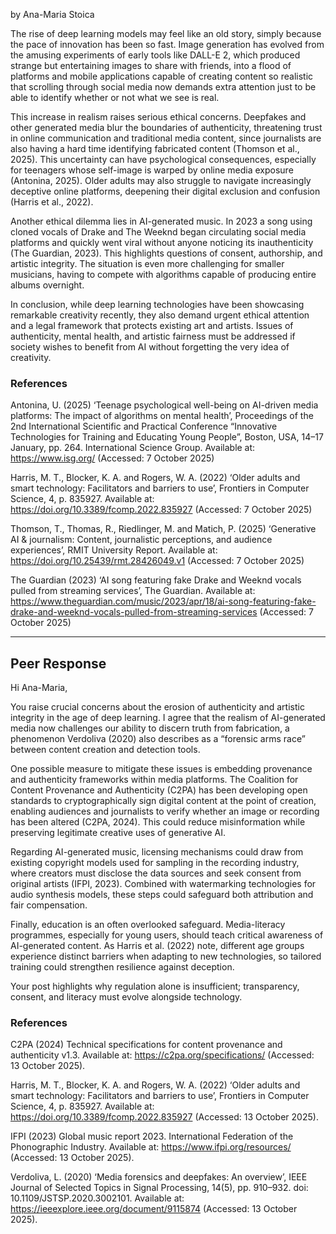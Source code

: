 by Ana-Maria Stoica

The rise of deep learning models may feel like an old story, simply because the pace of innovation has been so fast. Image generation has evolved from the amusing experiments of early tools like DALL-E 2, which produced strange but entertaining images to share with friends, into a flood of platforms and mobile applications capable of creating content so realistic that scrolling through social media now demands extra attention just to be able to identify whether or not what we see is real.

This increase in realism raises serious ethical concerns. Deepfakes and other generated media blur the boundaries of authenticity, threatening trust in online communication and traditional media content, since journalists are also having a hard time identifying fabricated content (Thomson et al., 2025). This uncertainty can have psychological consequences, especially for teenagers whose self-image is warped by online media exposure (Antonina, 2025). Older adults may also struggle to navigate increasingly deceptive online platforms, deepening their digital exclusion and confusion (Harris et al., 2022).

Another ethical dilemma lies in AI-generated music. In 2023 a song using cloned vocals of Drake and The Weeknd began circulating social media platforms and quickly went viral without anyone noticing its inauthenticity (The Guardian, 2023). This highlights questions of consent, authorship, and artistic integrity. The situation is even more challenging for smaller musicians, having to compete with algorithms capable of producing entire albums overnight.

In conclusion, while deep learning technologies have been showcasing remarkable creativity recently, they also demand urgent ethical attention and a legal framework that protects existing art and artists. Issues of authenticity, mental health, and artistic fairness must be addressed if society wishes to benefit from AI without forgetting the very idea of creativity.

### References

Antonina, U. (2025) ‘Teenage psychological well-being on AI-driven media platforms: The impact of algorithms on mental health’, Proceedings of the 2nd International Scientific and Practical Conference “Innovative Technologies for Training and Educating Young People”, Boston, USA, 14–17 January, pp. 264. International Science Group. Available at: https://www.isg.org/ (Accessed: 7 October 2025)

Harris, M. T., Blocker, K. A. and Rogers, W. A. (2022) ‘Older adults and smart technology: Facilitators and barriers to use’, Frontiers in Computer Science, 4, p. 835927. Available at: https://doi.org/10.3389/fcomp.2022.835927 (Accessed: 7 October 2025)

Thomson, T., Thomas, R., Riedlinger, M. and Matich, P. (2025) ‘Generative AI & journalism: Content, journalistic perceptions, and audience experiences’, RMIT University Report. Available at: https://doi.org/10.25439/rmt.28426049.v1 (Accessed: 7 October 2025)

The Guardian (2023) ‘AI song featuring fake Drake and Weeknd vocals pulled from streaming services’, The Guardian. Available at: https://www.theguardian.com/music/2023/apr/18/ai-song-featuring-fake-drake-and-weeknd-vocals-pulled-from-streaming-services (Accessed: 7 October 2025)




--------

## Peer Response

Hi Ana-Maria,

You raise crucial concerns about the erosion of authenticity and artistic integrity in the age of deep learning. I agree that the realism of AI-generated media now challenges our ability to discern truth from fabrication, a phenomenon Verdoliva (2020) also describes as a “forensic arms race” between content creation and detection tools.

One possible measure to mitigate these issues is embedding provenance and authenticity frameworks within media platforms. The Coalition for Content Provenance and Authenticity (C2PA) has been developing open standards to cryptographically sign digital content at the point of creation, enabling audiences and journalists to verify whether an image or recording has been altered (C2PA, 2024). This could reduce misinformation while preserving legitimate creative uses of generative AI.

Regarding AI-generated music, licensing mechanisms could draw from existing copyright models used for sampling in the recording industry, where creators must disclose the data sources and seek consent from original artists (IFPI, 2023). Combined with watermarking technologies for audio synthesis models, these steps could safeguard both attribution and fair compensation.

Finally, education is an often overlooked safeguard. Media-literacy programmes, especially for young users, should teach critical awareness of AI-generated content. As Harris et al. (2022) note, different age groups experience distinct barriers when adapting to new technologies, so tailored training could strengthen resilience against deception.

Your post highlights why regulation alone is insufficient; transparency, consent, and literacy must evolve alongside technology.

### References

C2PA (2024) Technical specifications for content provenance and authenticity v1.3. Available at: https://c2pa.org/specifications/ (Accessed: 13 October 2025).

Harris, M. T., Blocker, K. A. and Rogers, W. A. (2022) ‘Older adults and smart technology: Facilitators and barriers to use’, Frontiers in Computer Science, 4, p. 835927. Available at: https://doi.org/10.3389/fcomp.2022.835927 (Accessed: 13 October 2025).

IFPI (2023) Global music report 2023. International Federation of the Phonographic Industry. Available at: https://www.ifpi.org/resources/ (Accessed: 13 October 2025).

Verdoliva, L. (2020) ‘Media forensics and deepfakes: An overview’, IEEE Journal of Selected Topics in Signal Processing, 14(5), pp. 910–932. doi: 10.1109/JSTSP.2020.3002101. Available at: https://ieeexplore.ieee.org/document/9115874 (Accessed: 13 October 2025).